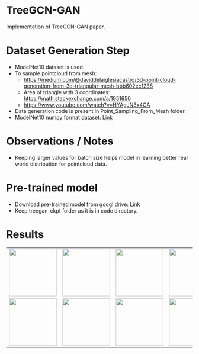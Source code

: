 # TreeGCN-GAN
Implementation of TreeGCN-GAN paper.

# Dataset Generation Step
* ModelNet10 dataset is used.
* To sample pointcloud from mesh:
  * https://medium.com/@daviddelaiglesiacastro/3d-point-cloud-generation-from-3d-triangular-mesh-bbb602ecf238
  * Area of triangle with 3 coordinates: https://math.stackexchange.com/a/1951650
  * https://www.youtube.com/watch?v=HYAgJN3x4GA
* Data generation code is present in Point_Sampling_From_Mesh folder.
* ModelNet10 numpy format dataset: [Link](https://drive.google.com/file/d/19VSP44tRHW-w9sIv8aHkXJgWqROSp5nU/view?usp=sharing)

# Observations / Notes
* Keeping larger values for batch size helps model in learning better real world distribution for pointcloud data.

# Pre-trained model
* Download pre-trained model from googl drive: [Link](https://drive.google.com/drive/folders/1BB39jONorejKfLeO4UQX84t3OlpSowQ0?usp=sharing)
* Keep treegan_ckpt folder as it is in code directory.

# Results
  <table style="width:100%; height:100%; border:none;">
          <tr>
               <td>
                    <img src="https://github.com/prajwalsingh/TreeGCN-GAN/blob/main/results/65010.png" style="width:128px; height:128px;"/>
               </td>
               <td>
                    <img src="https://github.com/prajwalsingh/TreeGCN-GAN/blob/main/results/65030.png" style="width:128px; height:128px;"/>
               </td>
               <td>
                    <img src="https://github.com/prajwalsingh/TreeGCN-GAN/blob/main/results/65259.png" style="width:128px; height:128px;"/>
               </td>
               <td>
                    <img src="https://github.com/prajwalsingh/TreeGCN-GAN/blob/main/results/65279.png" style="width:128px; height:128px;"/>
               </td>
               <td>
                    <img src="https://github.com/prajwalsingh/TreeGCN-GAN/blob/main/results/65508.png" style="width:128px; height:128px;"/>
               </td>
               <td>
                    <img src="https://github.com/prajwalsingh/TreeGCN-GAN/blob/main/results/65528.png" style="width:128px; height:128px;"/>
               </td>
          </tr>
          <tr>
               <td>
                    <img src="https://github.com/prajwalsingh/TreeGCN-GAN/blob/main/results/65757.png" style="width:128px; height:128px;"/>
               </td>
               <td>
                    <img src="https://github.com/prajwalsingh/TreeGCN-GAN/blob/main/results/65777.png" style="width:128px; height:128px;"/>
               </td>
               <td>
                    <img src="https://github.com/prajwalsingh/TreeGCN-GAN/blob/main/results/66006.png" style="width:128px; height:128px;"/>
               </td>
               <td>
                    <img src="https://github.com/prajwalsingh/TreeGCN-GAN/blob/main/results/66026.png" style="width:128px; height:128px;"/>
               </td>
               <td>
                    <img src="https://github.com/prajwalsingh/TreeGCN-GAN/blob/main/results/66255.png" style="width:128px; height:128px;"/>
               </td>
               <td>
                    <img src="https://github.com/prajwalsingh/TreeGCN-GAN/blob/main/results/66275.png" style="width:128px; height:128px;"/>
               </td>
          </tr>
  </table>

# Todo Task
* <strike> Explaination of the data generation part.</strike>
* <strike> Add results.</strike>

# Reference
[1] [3D Point Cloud Generative Adversarial Network Based on Tree Structured Graph Convolutions](https://arxiv.org/abs/1905.06292) [ Dong Wook Shu, Sung Woo Park, Junseok Kwon ]
